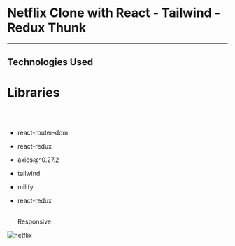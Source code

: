 <h1>Netflix Clone with React - Tailwind - Redux Thunk </h1>

<hr>

<h2>Technologies Used</h2>

<p>

# Libraries

</br></br>

- react-router-dom
  </br>
- react-redux
  </br>
- axios@^0.27.2
  </br>
- tailwind
  </br>
- milify
  </br>
- react-redux
  </br>

  </br> Responsive </p>

![netflix](https://github.com/user-attachments/assets/d6220770-aa8d-47df-8e82-6ef082321c56)

